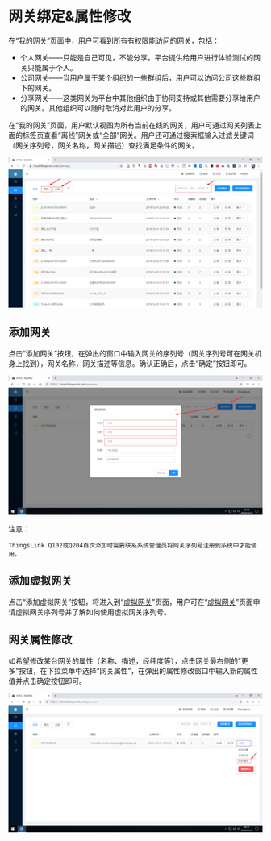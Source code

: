 # 网关绑定&属性修改

在“我的网关”页面中，用户可看到所有有权限能访问的网关，包括：

* 个人网关——只能是自己可见，不能分享。平台提供给用户进行体验测试的网关只能属于个人。
* 公司网关——当用户属于某个组织的一些群组后，用户可以访问公司这些群组下的网关。
* 分享网关——这类网关为平台中其他组织由于协同支持或其他需要分享给用户的网关。其他组织可以随时取消对此用户的分享。


在“我的网关”页面，用户默认视图为所有当前在线的网关，用户可通过网关列表上面的标签页查看“离线”网关或“全部”网关。用户还可通过搜索框输入过滤关键词（网关序列号，网关名称，网关描述）查找满足条件的网关。

![](imgs/2019-12-18-15-48-54.png)


## 添加网关

点击“添加网关”按钮，在弹出的窗口中输入网关的序列号（网关序列号可在网关机身上找到），网关名称，网关描述等信息。确认正确后，点击“确定”按钮即可。

![](imgs/2019-12-18-20-10-21.png)

注意：

    ThingsLink Q102或Q204首次添加时需要联系系统管理员将网关序列号注册到系统中才能使用。

## 添加虚拟网关
点击“添加虚拟网关”按钮，将进入到“[虚拟网关](FreeIOE-VM.md)”页面，用户可在“[虚拟网关](FreeIOE-VM.md)”页面申请虚拟网关序列号并了解如何使用虚拟网关序列号。

## 网关属性修改

如希望修改某台网关的属性（名称、描述，经纬度等），点击网关最右侧的"更多"按钮，在下拉菜单中选择“网关属性”，在弹出的属性修改窗口中输入新的属性值并点击确定按钮即可。

![](imgs/2019-12-18-20-17-47.png)